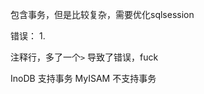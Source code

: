 包含事务，但是比较复杂，需要优化sqlsession


错误：
1.<?xml version="1.0" encoding="UTF-8"?>
  <beans xmlns="http://www.springframework.org/schema/beans"
         xmlns:xsi="http://www.w3.org/2001/XMLSchema-instance"
         xmlns:aop="http://www.springframework.org/schema/aop"
         xmlns:tx="http://www.springframework.org/schema/tx"
         xsi:schemaLocation="http://www.springframework.org/schema/beans
          http://www.springframework.org/schema/beans/spring-beans.xsd
          http://www.springframework.org/schema/aop
          _`**http://www.springframework.org/schema/aop/spring-aop.xsd>**`_
          http://www.springframework.org/schema/tx
          http://www.springframework.org/schema/tx/spring-tx.xsd">
          
          
注释行，多了一个`>` 导致了错误，fuck

InoDB 支持事务
MyISAM 不支持事务
